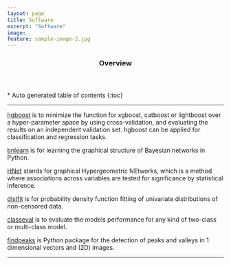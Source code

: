 ```yaml
---
layout: page
title: Software
excerpt: "Software"
image:
feature: sample-image-2.jpg
---
```




<section id="table-of-contents" class="toc">
  <header>
    <h3>Overview</h3>
  </header>
<div id="drawer" markdown="1">
*  Auto generated table of contents
{:toc}
</div>
</section><!-- /#table-of-contents -->


---

<div class="github-card" data-github="erdogant/bnlearn" data-width="400" data-height="" data-theme="default"></div>
<script src="//cdn.jsdelivr.net/github-cards/latest/widget.js"></script>

<div class="github-card" data-github="erdogant/hgboost" data-width="400" data-height="" data-theme="default"></div>
<script src="//cdn.jsdelivr.net/github-cards/latest/widget.js"></script>

<div class="github-card" data-github="erdogant/hnet" data-width="400" data-height="" data-theme="default"></div>
<script src="//cdn.jsdelivr.net/github-cards/latest/widget.js"></script>

<div class="github-card" data-github="erdogant/distfit" data-width="400" data-height="" data-theme="default"></div>
<script src="//cdn.jsdelivr.net/github-cards/latest/widget.js"></script>

<div class="github-card" data-github="erdogant/classeval" data-width="400" data-height="" data-theme="default"></div>
<script src="//cdn.jsdelivr.net/github-cards/latest/widget.js"></script>

<div class="github-card" data-github="erdogant/findpeaks" data-width="400" data-height="" data-theme="default"></div>
<script src="//cdn.jsdelivr.net/github-cards/latest/widget.js"></script>


[hgboost](https://erdogant.github.io/hgboost/) is to minimize the function for xgboost, catboost or lightboost over a hyper-parameter space by using cross-validation, and evaluating the results on an independent validation set. hgboost can be applied for classification and regression tasks.

[bnlearn](https://erdogant.github.io/bnlearn/) is for learning the graphical structure of Bayesian networks in Python.

[HNet](https://erdogant.github.io/hnet/) stands for graphical Hypergeometric NEtworks, which is a method where associations across variables are tested for significance by statistical inference.

[distfit](https://erdogant.github.io/distfit/) is for probability density function fitting of univariate distributions of non-censored data.

[classeval](https://erdogant.github.io/classeval/) is to evaluate the models performance for any kind of two-class or multi-class model.

[findpeaks](https://erdogant.github.io/findpeaks/)  is Python package for the detection of peaks and valleys in 1 dimensional vectors and (2D) images.

---
